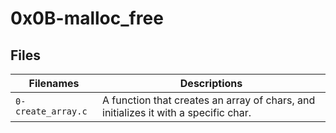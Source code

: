 # 0x0B-malloc_free

## Files

| Filenames | Descriptions |
|----------------------|--------------------------------------------|
| `0-create_array.c` | A function that creates an array of chars, and initializes it with a specific char. |
